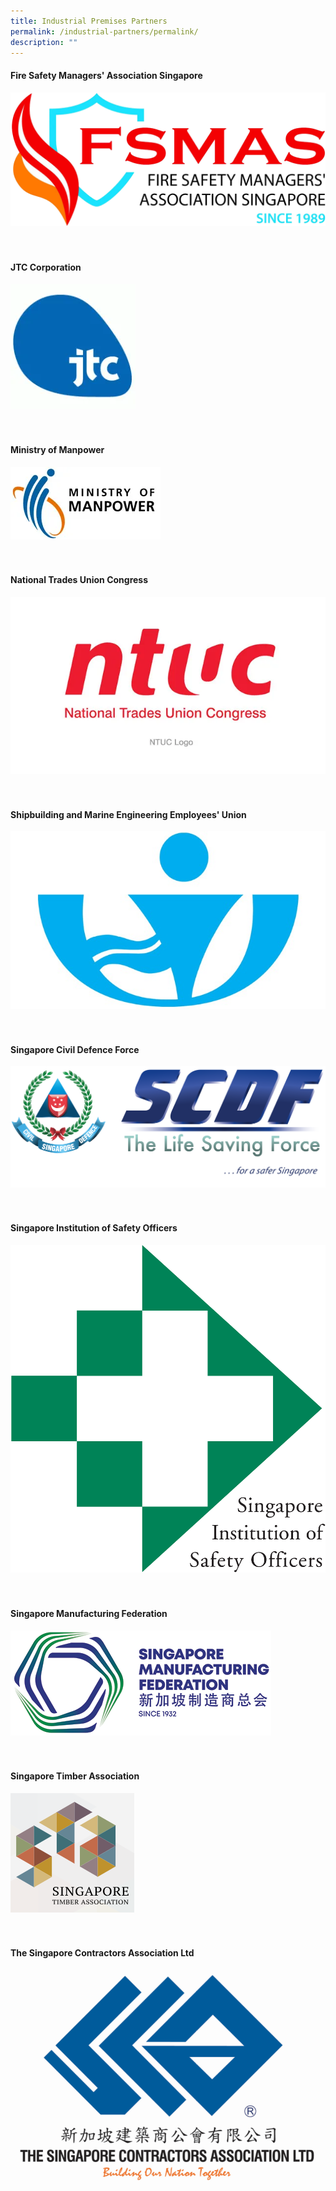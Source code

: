 ```yaml
---
title: Industrial Premises Partners
permalink: /industrial-partners/permalink/
description: ""
---
```

#### Fire Safety Managers' Association Singapore

![](/images/fsmas%20logo.png)<br>
<br>
<br>

#### JTC Corporation


<img height="200" width="200" src="/images/jtc%20logo.png">
<br>
<br>
<br>

#### Ministry of Manpower

![](/images/ministry%20of%20manpower.png)<br>
<br>
<br>

#### National Trades Union Congress

![](/images/ntuc%20logo.png)<br>
<br>
<br>

#### Shipbuilding and Marine Engineering Employees' Union

![](/images/shipbuilding%20union.png)<br>
<br>
<br>

#### Singapore Civil Defence Force

![](/images/ot%20alpha.jpg)<br>
<br>
<br>

#### Singapore Institution of Safety Officers

![](/images/singapore%20institution.gif)<br>
<br>
<br>

#### Singapore Manufacturing Federation

![](/images/smf%20logo.png)<br>
<br>
<br>

#### Singapore Timber Association

![](/images/singapore%20timber%20logo.png)<br>
<br>
<br>

#### The Singapore Contractors Association Ltd

![](/images/singapore%20contractors%20association.png)